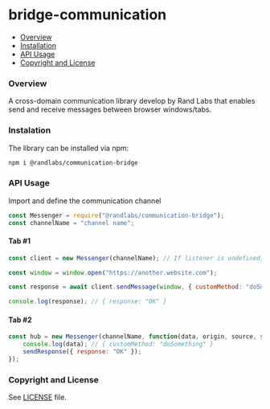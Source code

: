 # bridge-communication

* [Overview](#Overview)
* [Installation](#Installation)
* [API Usage](#API-Usage)
* [Copyright and License](#Copyright-and-License)

### Overview

A cross-domain communication library develop by Rand Labs that enables send and receive messages between browser windows/tabs.

### Instalation

The library can be installed via npm:

```sh
npm i @randlabs/communication-bridge
```

### API Usage

Import and define the communication channel

```js
const Messenger = require("@randlabs/communication-bridge");
const channelName = "channel name";
```

#### Tab #1

```js
const client = new Messenger(channelName); // If listener is undefined, it will ignore all incoming request

const window = window.open("https://another.website.com");

const response = await client.sendMessage(window, { customMethod: "doSomething" }, { waitForReply: true, origin: "*" }); // If you are sending sensitive data, put a specific origin, for example: https://another.website.com

console.log(response); // { response: "OK" }

```

#### Tab #2

```js
const hub = new Messenger(channelName, function(data, origin, source, sendResponse) {
    console.log(data); // { customMethod: "doSomething" }
    sendResponse({ response: "OK" });
});

```

### Copyright and License  

See [LICENSE](LICENSE.md) file.
